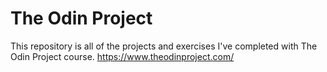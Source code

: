 # The Odin Project

This repository is all of the projects and exercises I've completed with The Odin Project course.
https://www.theodinproject.com/
